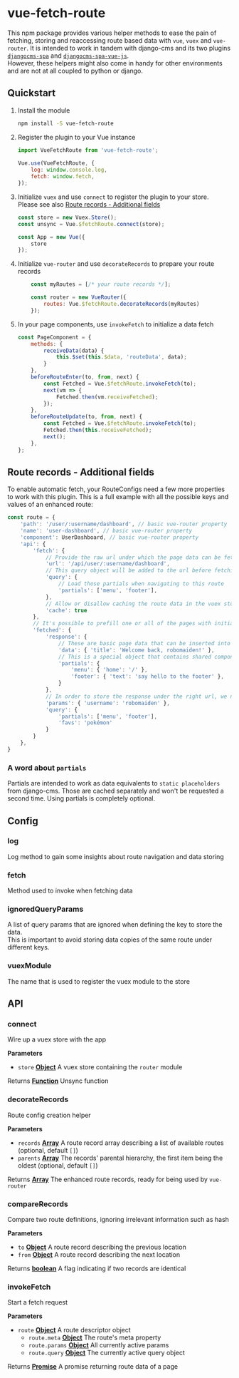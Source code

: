 # vue-fetch-route

This npm package provides various helper methods to ease the pain of fetching, storing and reaccessing route based data
with `vue`, `vuex` and `vue-router`.
It is intended to work in tandem with django-cms and its two plugins [`djangocms-spa`](https://github.com/dreipol/djangocms-spa) and [`djangocms-spa-vue-js`](https://github.com/dreipol/djangocms-spa-vue-js).<br>
However, these helpers might also come in handy for other environments and are not at all coupled to python or django.

## Quickstart

1.  Install the module

    ```bash
    npm install -S vue-fetch-route 
    ```

2.  Register the plugin to your Vue instance

    ```js
    import VueFetchRoute from 'vue-fetch-route';
     
    Vue.use(VueFetchRoute, {
        log: window.console.log,
        fetch: window.fetch,
    });
    ```

3.  Initialize `vuex` and use `connect` to register the plugin to your store. <br> 
    Please see also [Route records - Additional fields](#route-records---additional-fields)

    ```js
    const store = new Vuex.Store();
    const unsync = Vue.$fetchRoute.connect(store);

    const App = new Vue({
        store
    }); 
    ```

4.  Initialize `vue-router` and use `decorateRecords` to prepare your route records

    ```js
        const myRoutes = [/* your route records */];

        const router = new VueRouter({
            routes: Vue.$fetchRoute.decorateRecords(myRoutes)
        });
    ```

5.  In your page components, use `invokeFetch` to initialize a data fetch

    ```js
    const PageComponent = {
        methods: {
            receiveData(data) {
                this.$set(this.$data, 'routeData', data);            
            }
        },
        beforeRouteEnter(to, from, next) {
            const Fetched = Vue.$fetchRoute.invokeFetch(to);
            next(vm => {
                Fetched.then(vm.receiveFetched);
            });
        },
        beforeRouteUpdate(to, from, next) {
            const Fetched = Vue.$fetchRoute.invokeFetch(to);
            Fetched.then(this.receiveFetched);
            next();
        }, 
    };
    ```

## Route records - Additional fields

To enable automatic fetch, your RouteConfigs need a few more properties to work with this plugin.
This is a full example with all the possible keys and values of an enhanced route:

```js
const route = {
    'path': '/user/:username/dashboard', // basic vue-router property
    'name': 'user-dashboard', // basic vue-router property
    'component': UserDashboard, // basic vue-router property
    'api': {
        'fetch': { 
            // Provide the raw url under which the page data can be fetched
            'url': '/api/user/:username/dashboard',
            // This query object will be added to the url before fetching
            'query': {
                // Load those partials when navigating to this route
                'partials': ['menu', 'footer'],
            }, 
            // Allow or disallow caching the route data in the vuex store 
            'cache': true 
        },
        // It's possible to prefill one or all of the pages with initial data to avoid fetching altogether!
        'fetched': {
            'response': {
                // These are basic page data that can be inserted into the page
                'data': { 'title': 'Welcome back, robomaiden!' },
                // This is a special object that contains shared component data like a menu or a footer
                'partials': {
                    'menu': { 'home': '/' },
                    'footer': { 'text': 'say hello to the footer' },
                }
            },
            // In order to store the response under the right url, we need params and the query:
            'params': { 'username': 'robomaiden' }, 
            'query': {  
                'partials': ['menu', 'footer'], 
                'favs': 'pokémon'
            }
        } 
    },
}
```

### A word about `partials`
Partials are intended to work as data equivalents to `static placeholders` from django-cms. Those are cached separately
and won't be requested a second time. Using partials is completely optional.

## Config

<!-- Generated by documentation.js. Update this documentation by updating the source code. -->

### log

Log method to gain some insights about route navigation and data storing

### fetch

Method used to invoke when fetching data

### ignoredQueryParams

A list of query params that are ignored when defining the key to store the data.<br>
This is important to avoid storing data copies of the same route under different keys.

### vuexModule

The name that is used to register the vuex module to the store

## API

<!-- Generated by documentation.js. Update this documentation by updating the source code. -->

### connect

Wire up a vuex store with the app

**Parameters**

-   `store` **[Object](https://developer.mozilla.org/docs/Web/JavaScript/Reference/Global_Objects/Object)** A vuex store containing the `router` module

Returns **[Function](https://developer.mozilla.org/docs/Web/JavaScript/Reference/Statements/function)** Unsync function

### decorateRecords

Route config creation helper

**Parameters**

-   `records` **[Array](https://developer.mozilla.org/docs/Web/JavaScript/Reference/Global_Objects/Array)** A route record array describing a list of available routes (optional, default `[]`)
-   `parents` **[Array](https://developer.mozilla.org/docs/Web/JavaScript/Reference/Global_Objects/Array)** The records' parental hierarchy, the first item being the oldest (optional, default `[]`)

Returns **[Array](https://developer.mozilla.org/docs/Web/JavaScript/Reference/Global_Objects/Array)** The enhanced route records, ready for being used by `vue-router`

### compareRecords

Compare two route definitions, ignoring irrelevant information such as hash

**Parameters**

-   `to` **[Object](https://developer.mozilla.org/docs/Web/JavaScript/Reference/Global_Objects/Object)** A route record describing the previous location
-   `from` **[Object](https://developer.mozilla.org/docs/Web/JavaScript/Reference/Global_Objects/Object)** A route record describing the next location

Returns **[boolean](https://developer.mozilla.org/docs/Web/JavaScript/Reference/Global_Objects/Boolean)** A flag indicating if two records are identical

### invokeFetch

Start a fetch request

**Parameters**

-   `route` **[Object](https://developer.mozilla.org/docs/Web/JavaScript/Reference/Global_Objects/Object)** A route descriptor object
    -   `route.meta` **[Object](https://developer.mozilla.org/docs/Web/JavaScript/Reference/Global_Objects/Object)** The route's meta property
    -   `route.params` **[Object](https://developer.mozilla.org/docs/Web/JavaScript/Reference/Global_Objects/Object)** All currently active params
    -   `route.query` **[Object](https://developer.mozilla.org/docs/Web/JavaScript/Reference/Global_Objects/Object)** The currently active query object

Returns **[Promise](https://developer.mozilla.org/docs/Web/JavaScript/Reference/Global_Objects/Promise)** A promise returning route data of a page
